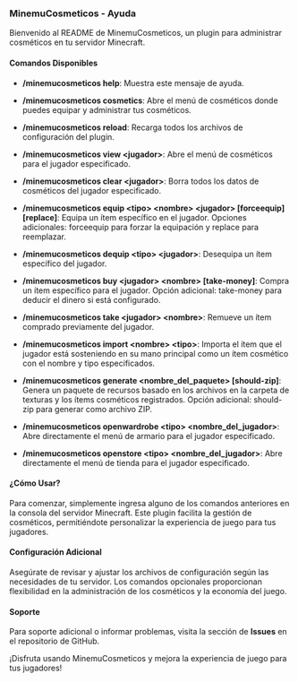 ### MinemuCosmeticos - Ayuda

Bienvenido al README de MinemuCosmeticos, un plugin para administrar cosméticos en tu servidor Minecraft.

#### Comandos Disponibles

- **/minemucosmeticos help**:
  Muestra este mensaje de ayuda.

- **/minemucosmeticos cosmetics**:
  Abre el menú de cosméticos donde puedes equipar y administrar tus cosméticos.

- **/minemucosmeticos reload**:
  Recarga todos los archivos de configuración del plugin.

- **/minemucosmeticos view \<jugador>**:
  Abre el menú de cosméticos para el jugador especificado.

- **/minemucosmeticos clear \<jugador>**:
  Borra todos los datos de cosméticos del jugador especificado.

- **/minemucosmeticos equip \<tipo> \<nombre> \<jugador> [forceequip] [replace]**:
  Equipa un ítem específico en el jugador. Opciones adicionales: forceequip para forzar la equipación y replace para reemplazar.

- **/minemucosmeticos dequip \<tipo> \<jugador>**:
  Desequipa un ítem específico del jugador.

- **/minemucosmeticos buy \<jugador> \<nombre> [take-money]**:
  Compra un ítem específico para el jugador. Opción adicional: take-money para deducir el dinero si está configurado.

- **/minemucosmeticos take \<jugador> \<nombre>**:
  Remueve un ítem comprado previamente del jugador.

- **/minemucosmeticos import \<nombre> \<tipo>**:
  Importa el ítem que el jugador está sosteniendo en su mano principal como un ítem cosmético con el nombre y tipo especificados.

- **/minemucosmeticos generate \<nombre_del_paquete> [should-zip]**:
  Genera un paquete de recursos basado en los archivos en la carpeta de texturas y los ítems cosméticos registrados. Opción adicional: should-zip para generar como archivo ZIP.

- **/minemucosmeticos openwardrobe \<tipo> \<nombre_del_jugador>**:
  Abre directamente el menú de armario para el jugador especificado.

- **/minemucosmeticos openstore \<tipo> \<nombre_del_jugador>**:
  Abre directamente el menú de tienda para el jugador especificado.

#### ¿Cómo Usar?

Para comenzar, simplemente ingresa alguno de los comandos anteriores en la consola del servidor Minecraft. Este plugin facilita la gestión de cosméticos, permitiéndote personalizar la experiencia de juego para tus jugadores.

#### Configuración Adicional

Asegúrate de revisar y ajustar los archivos de configuración según las necesidades de tu servidor. Los comandos opcionales proporcionan flexibilidad en la administración de los cosméticos y la economía del juego.

#### Soporte

Para soporte adicional o informar problemas, visita la sección de **Issues** en el repositorio de GitHub.

¡Disfruta usando MinemuCosmeticos y mejora la experiencia de juego para tus jugadores!


